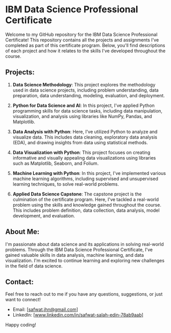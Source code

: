 # IBM Data Science Professional Certificate

Welcome to my GitHub repository for the IBM Data Science Professional Certificate! This repository contains all the projects and assignments I've completed as part of this certificate program. Below, you'll find descriptions of each project and how it relates to the skills I've developed throughout the course.

## Projects:

1. **Data Science Methodology**: This project explores the methodology used in data science projects, including problem understanding, data preparation, data understanding, modeling, evaluation, and deployment.

2. **Python for Data Science and AI**: In this project, I've applied Python programming skills for data science tasks, including data manipulation, visualization, and analysis using libraries like NumPy, Pandas, and Matplotlib.

3. **Data Analysis with Python**: Here, I've utilized Python to analyze and visualize data. This includes data cleaning, exploratory data analysis (EDA), and drawing insights from data using statistical methods.

4. **Data Visualization with Python**: This project focuses on creating informative and visually appealing data visualizations using libraries such as Matplotlib, Seaborn, and Folium.

5. **Machine Learning with Python**: In this project, I've implemented various machine learning algorithms, including supervised and unsupervised learning techniques, to solve real-world problems.

6. **Applied Data Science Capstone**: The capstone project is the culmination of the certificate program. Here, I've tackled a real-world problem using the skills and knowledge gained throughout the course. This includes problem definition, data collection, data analysis, model development, and evaluation.

## About Me:

I'm passionate about data science and its applications in solving real-world problems. Through the IBM Data Science Professional Certificate, I've gained valuable skills in data analysis, machine learning, and data visualization. I'm excited to continue learning and exploring new challenges in the field of data science.

## Contact:

Feel free to reach out to me if you have any questions, suggestions, or just want to connect!

- Email: [safwat.jhn@gmail.com]
- LinkedIn: [www.linkedin.com/in/safwat-salah-edin-78ab9aab]


Happy coding!

